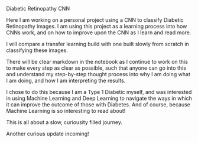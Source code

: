 Diabetic Retinopathy CNN

Here I am working on a personal project using a CNN to classify Diabetic Retinopathy images.
I am using this project as a learning process into how CNNs work, and on how to improve upon the CNN as I learn and read more.

I will compare a transfer learning build with one built slowly from scratch in classifying these images.

There will be clear markdown in the notebook as I continue to work on this to make every step as clear as possible, such that anyone can go into this and understand my step-by-step thought process into why I am doing what I am doing, and how I am interpreting the results.

I chose to do this because I am a Type 1 Diabetic myself, and was interested in using Machine Learning and Deep Learning to navigate the ways in which it can improve the outcome of those with Diabetes. And of course, because Machine Learning is so interesting to read about!

This is all about a slow, curiousity filled journey.

Another curious update incoming!
